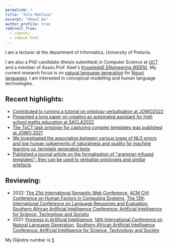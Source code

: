 ```yaml
---
permalink: /
title: "Zola Mahlaza"
excerpt: "About me"
author_profile: true
redirect_from: 
  - /about/
  - /about.html
---
```


I am a lecturer at the department of Informatics, University of Pretoria.

I am also a PhD candidate (thesis submitted) in Computer Science at [UCT](http://www.uct.ac.za/) and a member of Assoc.Prof. Keet's [KnowledgE ENgineering (KEEN)](http://www.meteck.org/keen/index.html). My current research focus is on [natural language generation](https://en.wikipedia.org/wiki/Natural_language_generation") for [Nguni languages](https://en.wikipedia.org/wiki/Nguni_languages). I am interested in conceptual modelling and human language technologies.

## Recent highlights:


- [Contributed to running a tutorial on ontology verbalisation at JOWO2022](http://www.meteck.org/MoReNL/NLGOntologiesTutorialJOWO22.html)
- [Presented a long paper on creating an automated assistant for high school maths education at SACLA2022](https://www.sacla2022.org/programme.htm)
- [The ToCT task ontology for capturing complex templates was published at JOWO 2021](http://ceur-ws.org/Vol-2969/paper40-FoisShowCase.pdf)
- [We investigated the association between various types of NLG errors and low human judgements of naturalness and quality for machine learning vs. template generated texts](https://arxiv.org/abs/2106.14613)
- [Published a journal article on the formalisation of "grammar-infused templates": they can be used to verbalise ontologies and similar artefacts](https://people.cs.uct.ac.za/~zmahlaza/preprints/ijmso2020preprint.pdf)


## Reviewing:

- 2022: [The 21st International Semantic Web Conference](https://iswc2022.semanticweb.org/), [ACM CHI Conference on Human Factors in Computing Systems](https://chi2022.acm.org/), [The 13th International Conference on Language Resources and Evaluation](https://lrec2022.lrec-conf.org/en/), [Southern African Artificial Intelligence Conference: Artificial Intelligence for Science, Technology and Society](https://2021.sacair.org.za/)
- 2021: [Progress in Artificial Intelligence](https://www.springer.com/journal/13748/), [14th International Conference on Natural Language Generation](https://inlg2021.github.io), [Southern African Artificial Intelligence Conference: Artificial Intelligence for Science, Technology and Society](https://2021.sacair.org.za/)

My Dijkstra number is [5](https://www.csauthors.net/distance/zola-mahlaza/edsger-w-dijkstra)